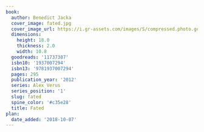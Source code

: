 ```yaml
---
book:
  author: Benedict Jacka
  cover_image: fated.jpg
  cover_image_url: https://i.gr-assets.com/images/S/compressed.photo.goodreads.com/books/1330906653l/11737387._SX98_.jpg
  dimensions:
    height: 18.0
    thickness: 2.0
    width: 10.8
  goodreads: '11737387'
  isbn10: '1937007294'
  isbn13: '9781937007294'
  pages: 295
  publication_year: '2012'
  series: Alex Verus
  series_position: '1'
  slug: fated
  spine_color: '#c35e28'
  title: Fated
plan:
  date_added: '2018-10-07'
---
```

